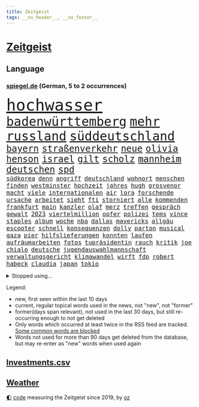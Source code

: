 ```yaml
---
title: Zeitgeist
tags: __no_header__, __no_footer__
---
```


# [Zeitgeist](https://oliz.io/zeitgeist/)

## Language

<h3><a href="https://www.spiegel.de" target="_blank">spiegel.de</a> (German, 5 to 2 occurrences)</h3>
<p style="font-family:monospace">
<span style="font-size:32pt"><a href="news_links.html#hochwasser" class="current">hochwasser</a></span>
<br>
<span style="font-size:25pt"><a href="news_links.html#badenwürttemberg" class="current">badenwürttemberg</a></span>
<span style="font-size:25pt"><a href="news_links.html#mehr" class="current">mehr</a></span>
<span style="font-size:25pt"><a href="news_links.html#russland" class="current">russland</a></span>
<span style="font-size:25pt"><a href="news_links.html#süddeutschland" class="new">süddeutschland</a></span>
<br>
<span style="font-size:18pt"><a href="news_links.html#bayern" class="current">bayern</a></span>
<span style="font-size:18pt"><a href="news_links.html#straßenverkehr" class="current">straßenverkehr</a></span>
<span style="font-size:18pt"><a href="news_links.html#neue" class="current">neue</a></span>
<span style="font-size:18pt"><a href="news_links.html#olivia" class="current">olivia</a></span>
<span style="font-size:18pt"><a href="news_links.html#henson" class="new">henson</a></span>
<span style="font-size:18pt"><a href="news_links.html#israel" class="current">israel</a></span>
<span style="font-size:18pt"><a href="news_links.html#gilt" class="current">gilt</a></span>
<span style="font-size:18pt"><a href="news_links.html#scholz" class="current">scholz</a></span>
<span style="font-size:18pt"><a href="news_links.html#mannheim" class="current">mannheim</a></span>
<span style="font-size:18pt"><a href="news_links.html#deutschen" class="current">deutschen</a></span>
<span style="font-size:18pt"><a href="news_links.html#spd" class="current">spd</a></span>
<br>
<span style="font-size:12pt"><a href="news_links.html#südkorea" class="current">südkorea</a></span>
<span style="font-size:12pt"><a href="news_links.html#denn" class="current">denn</a></span>
<span style="font-size:12pt"><a href="news_links.html#angriff" class="current">angriff</a></span>
<span style="font-size:12pt"><a href="news_links.html#deutschland" class="current">deutschland</a></span>
<span style="font-size:12pt"><a href="news_links.html#wohnort" class="current">wohnort</a></span>
<span style="font-size:12pt"><a href="news_links.html#menschen" class="current">menschen</a></span>
<span style="font-size:12pt"><a href="news_links.html#finden" class="current">finden</a></span>
<span style="font-size:12pt"><a href="news_links.html#westminster" class="new">westminster</a></span>
<span style="font-size:12pt"><a href="news_links.html#hochzeit" class="current">hochzeit</a></span>
<span style="font-size:12pt"><a href="news_links.html#jahres" class="current">jahres</a></span>
<span style="font-size:12pt"><a href="news_links.html#hugh" class="current">hugh</a></span>
<span style="font-size:12pt"><a href="news_links.html#grosvenor" class="new">grosvenor</a></span>
<span style="font-size:12pt"><a href="news_links.html#macht" class="current">macht</a></span>
<span style="font-size:12pt"><a href="news_links.html#viele" class="current">viele</a></span>
<span style="font-size:12pt"><a href="news_links.html#internationalen" class="current">internationalen</a></span>
<span style="font-size:12pt"><a href="news_links.html#air" class="current">air</a></span>
<span style="font-size:12pt"><a href="news_links.html#lora" class="new">lora</a></span>
<span style="font-size:12pt"><a href="news_links.html#forschende" class="current">forschende</a></span>
<span style="font-size:12pt"><a href="news_links.html#ursache" class="current">ursache</a></span>
<span style="font-size:12pt"><a href="news_links.html#arbeitet" class="current">arbeitet</a></span>
<span style="font-size:12pt"><a href="news_links.html#sieht" class="current">sieht</a></span>
<span style="font-size:12pt"><a href="news_links.html#fti" class="current">fti</a></span>
<span style="font-size:12pt"><a href="news_links.html#storniert" class="current">storniert</a></span>
<span style="font-size:12pt"><a href="news_links.html#alle" class="current">alle</a></span>
<span style="font-size:12pt"><a href="news_links.html#kommenden" class="current">kommenden</a></span>
<span style="font-size:12pt"><a href="news_links.html#frankfurt" class="current">frankfurt</a></span>
<span style="font-size:12pt"><a href="news_links.html#main" class="current">main</a></span>
<span style="font-size:12pt"><a href="news_links.html#kanzler" class="current">kanzler</a></span>
<span style="font-size:12pt"><a href="news_links.html#olaf" class="current">olaf</a></span>
<span style="font-size:12pt"><a href="news_links.html#merz" class="current">merz</a></span>
<span style="font-size:12pt"><a href="news_links.html#treffen" class="current">treffen</a></span>
<span style="font-size:12pt"><a href="news_links.html#gespräch" class="current">gespräch</a></span>
<span style="font-size:12pt"><a href="news_links.html#gewalt" class="current">gewalt</a></span>
<span style="font-size:12pt"><a href="news_links.html#2023" class="current">2023</a></span>
<span style="font-size:12pt"><a href="news_links.html#viertelmillion" class="new">viertelmillion</a></span>
<span style="font-size:12pt"><a href="news_links.html#opfer" class="current">opfer</a></span>
<span style="font-size:12pt"><a href="news_links.html#polizei" class="current">polizei</a></span>
<span style="font-size:12pt"><a href="news_links.html#tems" class="new">tems</a></span>
<span style="font-size:12pt"><a href="news_links.html#vince" class="new">vince</a></span>
<span style="font-size:12pt"><a href="news_links.html#staples" class="new">staples</a></span>
<span style="font-size:12pt"><a href="news_links.html#album" class="current">album</a></span>
<span style="font-size:12pt"><a href="news_links.html#woche" class="current">woche</a></span>
<span style="font-size:12pt"><a href="news_links.html#nba" class="current">nba</a></span>
<span style="font-size:12pt"><a href="news_links.html#dallas" class="current">dallas</a></span>
<span style="font-size:12pt"><a href="news_links.html#mavericks" class="current">mavericks</a></span>
<span style="font-size:12pt"><a href="news_links.html#allgäu" class="current">allgäu</a></span>
<span style="font-size:12pt"><a href="news_links.html#escooter" class="current">escooter</a></span>
<span style="font-size:12pt"><a href="news_links.html#schnell" class="current">schnell</a></span>
<span style="font-size:12pt"><a href="news_links.html#konsequenzen" class="current">konsequenzen</a></span>
<span style="font-size:12pt"><a href="news_links.html#dolly" class="current">dolly</a></span>
<span style="font-size:12pt"><a href="news_links.html#parton" class="current">parton</a></span>
<span style="font-size:12pt"><a href="news_links.html#musical" class="current">musical</a></span>
<span style="font-size:12pt"><a href="news_links.html#gaza" class="current">gaza</a></span>
<span style="font-size:12pt"><a href="news_links.html#pier" class="current">pier</a></span>
<span style="font-size:12pt"><a href="news_links.html#hilfslieferungen" class="current">hilfslieferungen</a></span>
<span style="font-size:12pt"><a href="news_links.html#konnten" class="current">konnten</a></span>
<span style="font-size:12pt"><a href="news_links.html#laufen" class="current">laufen</a></span>
<span style="font-size:12pt"><a href="news_links.html#aufräumarbeiten" class="current">aufräumarbeiten</a></span>
<span style="font-size:12pt"><a href="news_links.html#fotos" class="current">fotos</a></span>
<span style="font-size:12pt"><a href="news_links.html#tupräsidentin" class="new">tupräsidentin</a></span>
<span style="font-size:12pt"><a href="news_links.html#rauch" class="current">rauch</a></span>
<span style="font-size:12pt"><a href="news_links.html#kritik" class="current">kritik</a></span>
<span style="font-size:12pt"><a href="news_links.html#joe" class="current">joe</a></span>
<span style="font-size:12pt"><a href="news_links.html#chialo" class="new">chialo</a></span>
<span style="font-size:12pt"><a href="news_links.html#deutsche" class="current">deutsche</a></span>
<span style="font-size:12pt"><a href="news_links.html#jugendauswahlmannschaft" class="new">jugendauswahlmannschaft</a></span>
<span style="font-size:12pt"><a href="news_links.html#verwaltungsgericht" class="current">verwaltungsgericht</a></span>
<span style="font-size:12pt"><a href="news_links.html#klimawandel" class="current">klimawandel</a></span>
<span style="font-size:12pt"><a href="news_links.html#wirft" class="current">wirft</a></span>
<span style="font-size:12pt"><a href="news_links.html#fdp" class="current">fdp</a></span>
<span style="font-size:12pt"><a href="news_links.html#robert" class="current">robert</a></span>
<span style="font-size:12pt"><a href="news_links.html#habeck" class="current">habeck</a></span>
<span style="font-size:12pt"><a href="news_links.html#claudia" class="current">claudia</a></span>
<span style="font-size:12pt"><a href="news_links.html#japan" class="current">japan</a></span>
<span style="font-size:12pt"><a href="news_links.html#tokio" class="current">tokio</a></span>
</p>
<details>
<summary>Stopped using...</summary>
<p class="former" style="font-size:12pt">
corona(1325) echte(1323) generalsekretär(1323) historiker(1323) legendären(1323) versorgt(1323) geholt(1322) gelegt(1322) razzia(1322) rb(1322) staatschef(1322) verschärfen(1322) bemüht(1321) geholfen(1321) arm(1320) bielefeld(1320) flugzeuge(1320) mediziner(1320) moderne(1320) prüft(1320) 37(1319) botschaften(1319) pariser(1319) teilnehmen(1319) überlebte(1319) 6(1318) bremen(1318) diskussion(1318) hinweisen(1318) illegale(1318) messi(1318) pause(1318) äußern(1318) beamte(1317) gastgeber(1317) saß(1317) schickt(1317) schlimm(1317) who(1317) abstand(1316) kochen(1316) kräftig(1316) landesregierung(1316) mainz(1316) position(1316) schalke(1316) wales(1316) einstellen(1315) forderungen(1315) jahrhundert(1315) zug(1315) 04(1314) angeklagte(1314) anspruch(1314) erzielt(1314) fahrzeuge(1314) landen(1314) lehnen(1314) rainer(1314) trainiert(1314) 400(1313) australische(1313) diplomaten(1313) einigung(1313) kalifornien(1313) roman(1313) stoppt(1313) zeichnet(1313) ändert(1313) blieben(1312) kölner(1312) wiederholt(1312) absage(1311) baby(1311) vieler(1311) härter(1310) jedenfalls(1310) aufruf(1309) hölle(1309) verbindet(1309) auftrag(1308) ministerpräsidentin(1308) bezahlt(1307) schnellen(1307) bestimmten(1306) debakel(1306) hotels(1306) truppen(1306) zerstören(1306) 600(1305) mangel(1305) nachrichten(1305) wachstum(1305) wende(1305) jüngere(1304) zugelassen(1303) berater(1302) e(1302) feld(1302) gaben(1301) handel(1300) begriff(1299) ministerium(1299) polnische(1299) exporte(1298) gekauft(1298) küstenwache(1298) verantwortung(1298) einschätzung(1297) offenbart(1297) tiefen(1297) erfolgreichsten(1296) rechtzeitig(1296) mehrerer(1295) führenden(1294) hinten(1294) immerhin(1294) kokain(1294) konsum(1294) bäume(1293) hängen(1292) halbe(1290) prognose(1290) verständnis(1289) vfb(1289) erstochen(1288) istanbul(1288) zeigten(1288) freiwillig(1285) provoziert(1284) bewegt(1272) johannes(1270) ausweg(1244) festgesetzt(1232) lehrerin(1189) durchbruch(1091) vorsicht(1080) seither(1060) truppe(1056) bundesanwaltschaft(1051) vegas(1027) kollision(1020) unterdrückung(1015) befürwortet(1007) angestellten(983) world(981) irritiert(980) nfl(964) schulden(960) härte(931) tödlichem(919) natürlich(885) hinzu(860) explosionen(854) dortmunder(836) überzeugung(836) brüder(829) verantwortlichen(827) versagen(820) beschuss(809) brandenburger(802) riskant(794) lindners(788) rezession(788) ungewiss(788) organisierte(778) gewerkschaften(772) filialen(747) trocken(736) unterlag(736) weltverband(735) budapest(729) 79(728) japanische(721) führungskräfte(714) osnabrück(702) profi(702) nationale(699) wozu(695) unentschieden(693) genauer(689) 16jähriger(684) namens(684) stören(684) zuhause(680) verträge(672) psychischen(650) wagner(650) hoffnungsträger(646) hetze(644) hände(640) 05(633) fische(632) angezeigt(631) erzielte(624) nutzern(610) krawalle(599) lionel(597) katze(585) ausgegeben(584) carter(582) knappe(581) kohl(581) indonesien(576) beerdigt(572) familienministerin(558) paus(558) aussichten(553) gleise(552) wirtschaftliche(546) düster(545) pop(542) deutschlandticket(538) anscheinend(537) gesagt(531) saarlouis(531) ubahn(527) arbeitsplätze(526) opfers(521) leblos(519) perfekten(516) konzernchef(510) vorstand(504) spezialkräfte(498) 18jähriger(496) dieb(496) wand(492) temperatur(490) fahrbahn(482) jason(480) berge(477) getötete(476) messe(476) startups(475) manöver(474) geständnis(467) angemeldet(464) verzögerung(462) siedlung(458) trier(458) außergewöhnlich(457) überschattet(449) stürzten(448) rivalen(446) diesjährigen(444) kaiser(444) hamilton(443) lewis(443) geklaut(439) warb(438) arbeitskräfte(421) kollabiert(421) schließung(421) festgelegt(420) radsport(419) kommandeur(418) umsetzen(417) deutliches(416) wiedergewählt(415) khan(413) übergriff(406) gemälde(405) geisel(404) helmut(402) 800(401) hoeneß(395) inter(394) kern(393) bundesweite(391) kolleginnen(391) eingeschlagen(389) nationalkonservative(388) trikot(388) jagen(386) katrin(380) explodiert(379) uli(377) schief(376) genießen(374) landtagswahlen(374) arabischen(373) drogenhandel(371) vorgenommen(370) drang(367) 9(366) schätzen(364) schwärmt(361) bundeshaushalt(357) sandra(350) herkunft(347) 38jähriger(344) widerstands(344) brasiliens(343) cool(343) einzigen(343) fürth(343) greuther(343) tropfen(338) ralf(336) sonntagmorgen(336) durchgreifen(331) tusk(331) plattformen(329) schnellstmöglich(329) anderthalb(327) milliardenschweren(327) anteile(322) popstars(319) militäroperation(318) händen(315) randale(314) 36(310) travis(310) bodensee(309) heim(305) kooperiert(305) varianten(305) seele(304) einzuführen(301) aushalten(299) linnemann(299) stützen(294) britney(292) spears(292) wegovy(292) margot(290) geöffnet(288) hilferuf(288) abbau(285) boykott(285) 96(284) beispiellose(282) sicherheitsrat(278) verschlechtert(278) ausnahmezustand(276) straflager(276) kandidiert(275) wahrzeichen(274) überqueren(272) negative(270) rassismusvorwürfe(270) spanischer(269) welten(269) griffen(265) hisbollah(265) ärgert(264) rekonstruktion(263) deine(262) v(262) 24jährige(261) campus(261) teslas(260) weltmeistertitel(257) disziplin(255) suv(255) topspiel(253) rückenschmerzen(251) verspottet(251) heutzutage(249) kühne(249) antisemitischen(247) filmpreis(247) eingeschränkt(246) moritz(246) ständige(245) jüdischen(243) challenge(242) chile(242) kallas(242) lieferwagen(242) geradezu(241) zulauf(241) bunt(240) sardinien(240) manila(238) peinliche(238) wagnerbrüder(238) bezug(237) generationen(237) emily(236) ausstellung(235) massenproteste(234) gelobt(233) bulls(232) management(232) teslachef(230) aufruhr(229) kehrtwende(229) denver(227) geschaffen(226) ablehnung(223) würgen(223) historikerin(221) sanierung(220) übergangen(220) nächte(219) orlando(219) südchinesischen(219) kelce(218) festlegen(217) jordanien(217) tabellenkeller(217) taugen(217) gewerkschafter(216) irreguläre(216) warme(216) tanzen(215) terzić(215) wütend(215) mars(214) feiertage(213) genötigt(213) geschleudert(213) central(210) höchster(210) repräsentantenhaus(210) borahansgrohe(209) betonte(208) mancherorts(205) zuschauern(205) cottbus(204) monarchie(204) ozempic(204) überraschende(204) hakt(203) bundespräsidenten(202) mentale(202) hamasgeiseln(201) tränengas(201) stadien(200) bezahlkarte(199) etablieren(197) konflikten(197) reederei(197) einführung(194) gebraucht(193) großvater(193) armeechef(191) klingen(191) feststehen(190) hasst(190) düpiert(189) kommissar(189) tochterfirma(189) bonus(188) lebron(188) beschuldigte(187) empfehlungen(186) lernte(186) ruhen(186) südchinesisches(186) erwünscht(185) gibt’s(185) mccann(185) thailändische(185) bagdad(184) feuerpause(184) härtetest(184) innen(184) kritischer(184) überdenken(184) airports(183) dienstleister(183) süd(183) ampelpartner(182) unfalltod(182) eigenem(181) hast(181) eishockey(180) kriegstüchtig(180) nahostkrieg(180) geiselnahme(179) habecks(179) bären(178) arbeitsagentur(175) geliebt(175) joel(175) suizid(175) aufzuarbeiten(174) saal(174) unterschriften(174) bundesverfassungsgerichts(173) geschenkt(173) magic(173) zurückerobert(173) abgekommen(172) dürr(171) jacob(171) petra(171) warnsignal(170) zugreifen(170) denke(169) janeiro(169) prägenden(169) empathie(168) ostdeutschen(168) vollzieht(168) karstadt(167) regionalbahn(167) golden(166) helsinki(164) kopfschmerzen(164) zuschauen(164) dominator(162) großzügig(162) profiteur(162) wiederbeleben(162) weiblich(161) argument(160) beklagen(160) erwachsen(160) kühe(160) raketenangriff(160) zugeständnisse(160) flugreisende(159) po(159) religiösen(159) adrian(158) verena(158) ausgleich(157) kriegsschiffe(157) wehrpflichtige(157) zeremonie(157) 125(156) bahnchef(156) gleichgeschlechtliche(156) rekordmeister(156) ermittlungsverfahren(155) gläubiger(155) lernt(155) geschlechtsverkehr(154) trio(153) amerikas(152) fernzüge(152) handelsschiffe(152) verwandeln(152) werkzeug(152) ausgedacht(151) südosten(151) konstantin(150) bundestagsvizepräsidentin(149) einsparungen(149) göringeckardt(149) konservativer(149) ostdeutsche(149) gladbach(148) lambsdorff(148) omas(148) 75000(147) grundsatzprogramm(147) japans(147) zurückgewiesen(147) jonathan(146) missbrauchstaten(146) captain(145) verschenken(145) abende(144) eingezogen(143) füllen(142) münzen(142) operation(142) sekeinsatz(142) verstößt(142) anwendung(141) fdpfraktionschef(141) huthis(141) schwert(141) huthiangriffe(140) huthimiliz(140) aufgebraucht(139) göttingen(139) unbemannte(139) you(139) ausblick(138) könige(138) leiten(138) muskeln(138) dienstpflicht(137) 81jährige(136) maersk(136) plattner(136) aussteigen(134) liege(134) abgefeuert(133) dessert(133) firmenchef(133) herrlich(133) linien(133) misshandlung(133) heiratsantrag(132) landschaften(132) melanie(132) millionenbetrag(132) cdu/csu(131) 118(130) abfahrt(130) beamter(130) billigen(130) 02(129) anfrage(129) dazwischen(129) spacey(129) bachmut(128) zählte(128) koblenz(127) erledigen(126) geringe(126) audi(125) phoenix(125) suns(125) wettkampf(125) wirtschaftsflaute(125) vorbereiten(124) elvis(123) hauch(123) soziologin(123) flugzeugträger(122) françoise(122) informieren(122) weggeschaut(122) boykottiert(121) halbinsel(121) minus(121) ute(121) cavaliers(120) cleveland(120) geschäftsjahr(120) rekordhitze(120) abschuss(119) belangt(119) sap(119) softwarekonzern(119) sparpläne(119) tücken(119) ministerien(118) wehrbeauftragte(118) anpassung(117) baltimore(117) biennale(117) erstellt(117) japaner(117) kunstausstellung(117) nachzudenken(117) schusswaffen(117) spektakuläres(117) utah(117) 33jährige(116) himmels(116) miesen(116) erhöhte(115) partnerschaften(115) familienunternehmen(113) finanzsenator(113) fregatte(113) hilfskräfte(112) rot(112) barfuß(111) bedient(111) pünktlich(111) western(111) zahm(111) gosling(109) begeisterte(108) jackson(108) losgehen(108) strategisch(108) beliebte(107) eintritt(107) kansas(107) sunaks(107) verschlingt(107) entlastungen(106) heiraten(106) schauspielern(106) übertroffen(106) angehoben(104) seniorinnen(104) trauung(104) umweg(104) vergewaltigungen(104) busse(103) leichnam(103) offizier(103) ratschlag(103) spitzenverdiener(103) unfair(103) wirecard(103) great(102) besetztes(101) biosprit(101) südostasien(101) ergattern(100) gesichtet(100) israelgazakriegs(100) regierungsflieger(100) erobert(99) grausamen(99) limit(99) parkinson(99) alzheimer(98) fahndung(98) ios(98) münchnern(98) strömen(98) albion(97) göttinger(97) rechtlichen(97) vorstellig(97) üppiges(97) bruttoinlandsprodukt(96) klauen(96) schwindel(96) vergütung(96) substanzen(95) todesurteil(95) vergangenes(95) anwalts(94) abgesprochen(93) großstadt(93) internationales(92) achtzigern(91) auflösen(91) durant(91) frühling(91) handfeste(91) prorussische(91) schienennetzes(91) swifts(91) auster(90) brot(90) geflutet(90) gäbe(90) kulturbetrieb(90) ritter(90) uiguren(90) zugesprochen(90) ansonsten(89) basketballweltmeister(89) bedeutendsten(89) hanna(89) horten(89) strafverfolgung(89) absatzmarkt(88) emojis(88) katalonien(88) lucy(88) verhagelt(88) vertuschung(88) zustande(88) kleiderordnung(87) missbrauchsfall(87) schätzt(87) zugelassenen(87) erdboden(86) gestimmt(86) irakische(86) rettungskräften(86) schulterschluss(86) seil(86) staatsanwaltschaften(86) teenagern(86) testosteron(86) unfähig(86) choreografie(85) erschienen(85) kelvin(85) kiptum(85) leistungssport(85) menschenkette(85) mittelstand(85) studienanfänger(85) 17jähriger(84) däne(84) gewalttätige(84) jayz(84) kopfhörern(84) skisport(84) stufe(84) superreichen(83) tabs(83) tobte(83) à(83) berlinerinnen(82) finnen(82) uswahlkampf(82) westermeyer(82) ausschließt(81) frist(81) gesuchten(81) insolvenzen(81) sicherheitskräften(81) westerstede(81) üppiger(81) a96(80) chiefs(80) frauengefängnis(80) kommune(80) misslingt(80) prallt(80) sabotage(80) selbstverständlich(80) sicherheitsabkommen(80) sitze(80) sophia(80) syrsky(80) südwestlich(80) treuen(80) unbemerkt(80) usvizepräsidentin(80) wachstums(80) brittney(79) griner(79) oberbefehlshaber(79) riet(79) sechsjährigem(79) aufwendige(78) gehortet(78) herausfinden(78) prügelattacke(78) unverzichtbar(78) waffennachschub(78) bluttat(77) fsb(77) ohren(77) wahlkampagne(77) washingtons(77) anzunehmen(76) beurteilen(76) blitz(76) breitere(76) frauenanteil(76) hereinfallen(76) höchstwert(76) jährlichen(76) patriarch(76) pragsdorf(76) reklamiert(76) titellose(76) verhältnismäßig(76) falschinformationen(75) superstars(75) testflug(75) albanese(74) blutbad(74) generelle(74) marathonweltrekordhalter(74) märkten(74) terrorgruppen(74) anteilnahme(73) erfüllung(73) lokal(73) plagiatsjäger(73) verletzter(73) berufsleben(72) dortmunds(72) ehen(72) enttäuschungen(72) kinderwunsch(72) loyalität(72) abschütteln(71) beruflich(71) boeings(71) gleiche(71) hanau(71) hollywoodfilmen(71) jacht(71) klebt(71) landespartei(71) mendes(71) negativlauf(71) teillegalisierung(71) umfangreiches(71) 54(70) bundesland(70) grünenveranstaltung(70) schauspielerinnen(70) schwarzgrüne(70) schwerem(70) tauruslieferung(70) trennten(70) verfällt(70) vergleichbar(70) angeschlagene(69) bernard(69) güterwaggons(69) tiefes(69) abwandern(68) aldi(68) außergewöhnliches(68) gästeblock(68) nachgehen(68) newey(68) siegesgewiss(68) strafrecht(68) verwaltungsgerichtshof(68) zweitligapartie(68) alligator(67) eindeutig(67) genervt(67) kassierte(67) sexualisierter(67) verenden(67) geringer(66) krachte(66) muslimischen(66) schlechtestes(66) segeln(66) argumentierte(65) aufgelegt(65) cduministerpräsident(65) dynamo(65) esch(65) getäuscht(65) lizenz(65) ausbrach(64) bespuckt(64) formel1saison(64) füße(64) hilfslieferung(64) klettert(64) meistern(64) schnelles(64) tvmoderator(64) hafens(63) kitchen(63) oklahoma(63) prahlte(63) preisdeckel(63) segler(63) langweilig(62) maddie(62) madeleine(62) pippi(62) rätselhafter(62) ungenutzt(62) überarbeitet(62) betonen(61) flüchtlingen(61) harmonisch(61) indirekt(61) isolation(61) kippte(61) lewinsky(61) monica(61) verbraucherpreise(61) verwaltet(61) chinataiwankonflikt(60) hazel(60) konventionen(60) agenturen(59) eid(59) ermutigen(59) europarat(59) fehlten(59) fußballzweitligist(59) mobilitätswende(59) siebenjähriger(59) tschechiens(59) blamage(58) feige(58) kriminalpolizei(58) manja(58) reisewarnung(58) schreiner(58) siri(58) verkehrssenatorin(58) werbespot(58) auswärts(57) bewohnbar(57) erfreut(57) gelsenkirchen(57) kräuter(57) schärfer(57) traumtor(57) wlan(57) anstoß(56) beliebtes(56) schmerzt(56) töteten(56) amazongründer(55) bestandsaufnahme(55) bezos(55) dümmste(54) fähig(54) gespenst(54) hosen(54) looks(54) satte(54) weltrang(54) kleid(53) triple(53) abheben(52) auswärtigen(52) jahrelanger(52) karina(52) noah(52) bürgerin(51) nsvergangenheit(51) ragte(51) raketenstart(51) schlägereien(51) verwirrung(51) zinssenkungen(51) abgelaufen(50) bedenklich(50) beigetreten(50) costar(50) faktencheck(50) pannenflieger(50) probefahrt(50) rekorde(50) verarbeitet(50) akku(49) dfbkader(49) orientieren(49) südfrankreich(49) box(48) ittrich(48) mysteriöses(48) schwellenländer(48) trümmer(48) wohnmobiltour(48) dissidenten(47) elektrische(47) entführt(47) topmanagement(47) vorstellungsgesprächen(47) geheimer(46) kanzlerkandidaten(46) lola(46) ralph(46) rauchentwicklung(46) schläge(46) todesfällen(46) vertraulichen(46) allgemeinheit(45) anpassen(45) irritation(45) rechtskonservative(45) strafrechts(45) unerwarteten(45) bedrohen(44) lakers(44) leipziger(44) literaturwissenschaftlerin(44) transportieren(44) bewusstsein(43) kostenlose(43) milliardendeal(43) mögliches(43) polizeikräfte(43) spielten(43) stammende(43) verwüstungen(43) vornamen(43) dürre(42) gartenkolumne(42) katastrophale(42) kindler(42) paars(42) patzt(42) totalschaden(42) university(42) anpfiff(41) billigplattform(41) büchern(41) havannasyndrom(41) mikrowellenwaffen(41) registrieren(41) rätselhaftes(41) usdiplomaten(41) verantwortet(41) voraussichtlich(41) ausrüster(40) einfallen(40) irrte(40) küsse(40) luis(40) milliardengeschäft(40) objekt(40) paket(40) 19jährigen(39) schlimmsten(39) schulamt(39) sparvorgaben(39) streife(39) vehement(39) versagten(39) zukunftspläne(39) überraschender(39) 62(38) attraktiv(38) devise(38) finanzbranche(38) neandertaler(38) wasserknappheit(38) 2004(37) baerbocks(37) dfbausrüsterwechsel(37) friedländer(37) polizeischutz(37) reichster(37) reparaturen(37) wasserkraftwerke(37) wärme(37) benutzt(36) gesunder(36) kloster(36) programme(36) prävention(36) vingegaard(36) überrollt(36) bakterien(35) bravo(35) dunkelheit(35) durchsetzung(35) jk(35) rowling(35) wachsam(35) überwältigende(35) aufarbeiten(34) edmund(34) längste(34) spezialkräne(34) verwandelt(34) werkself(34) abgesetzt(33) erbgut(33) fußballverbands(33) jazeera(33) mitgeteilt(33) pressefreiheit(33) ärztinnen(33) anspielungen(32) kopenhagener(32) beharren(31) besserverdiener(31) bräuchte(31) ehrenpräsident(31) geschieht(31) technologien(31) trugen(31) volljährige(31) überwachungskamera(31) lieferengpässe(30) ländergrenzen(30) meerenge(30) saharastaub(30) sparkurs(30) ungesund(30) fußballliga(29) gebühr(29) mclaren(29) steuervorteile(29) vorsieht(29) aktionären(28) fatale(28) formel1weltmeister(28) gewerkschaftsmitglieder(28) hautnah(28) lugert(28) queeren(28) verkraften(28) 111(27) brighton(27) hove(27) kämna(27) lennard(27) teneriffa(27) terrorverdacht(27) übelkeit(27) angetrieben(26) anzugehen(26) kommandostruktur(26) orthodoxe(26) sommerlich(26) 34jährige(25) janet(25) nehammer(25) schlichterspruch(25) verprügelte(25) arbeitgeberpräsident(24) bevorsteht(24) dulger(24) ludwigsburg(24) totschlags(24) verlaufen(24) albums(23) bewilligt(23) netflixfilm(23) neuester(23) rechtsstaats(23) verkraftet(23) andernorts(22) arabisch(22) championsleaguehalbfinale(22) rapstar(22) schleuser(22) shows(22) binz(21) notwendigkeit(21) verspielt(21) apartheid(20) ausfällt(20) schiefgelaufen(20) this(20) unzureichend(20) verkraftbar(20) wertvolles(20) 97(19) amtsgeschäfte(19) blutspur(19) eddy(19) entgeht(19) g7staaten(19) jamie(19) knife(19) rechtspopulistischer(19) unglücksstelle(19) aggression(18) columbia(18) handelsbeziehungen(18) äthiopien(18) be(17) krönung(17) leyens(17) peine(17) revolutioniert(17) ablegen(16) bewerbungsgespräche(16) spielplatz(16) tvrechte(16) altenheim(15) medizinisch(15) parkplatz(15) abgelegt(14) buchempfehlung(14) gitter(14) jian(14) kanaren(14) klang(14) mekong(14) militärstützpunkt(14) nbaplayoffs(14) senior(14) seyfert(14) anreise(13) entthronten(13) liebeserklärung(13) motoren(13) nachfolgerin(13) oranienburg(13) signainsolvenz(13) unregulierten(13) verhinderte(13) beliebtesten(12) brothers(12) feuerwerk(12) ruang(12) wahrhaben(12) wunderbaren(12) zueinander(12) angegriffenen(11) gereicht(11) gleicher(11) haare(11) herrmann(11) order(11) raumschiff(11) snp(11) usunis(11) wahrscheinlichkeit(11)
</p>
</details>
<p>Legend:
<ul>
<li><span class="new">new</span>, first seen within the last 10 days</li>
<li><span class="current">current</span>, regular topical words used in the news, not "new", not "former"</li>
<li><span class="former">former(days span relevant)</span>, not used in the last 30 days, but still re-occurring enough to not get deleted</li>
<li>Only words which occurred at least twice in the RSS feed are tracked. <a href="language/filters.py">Some common words are blocked</a></li>
<li>Words not used for more than 90 days get deleted from the database, but may re-enter as "new" words when used again</li>
</ul>
</p>

## [Investments](investments.html)[.csv](investments.csv)

## [Weather](weather.html)

<footer>
<a href="javascript:toggleTheme()" class="nav">🌓</a>
<a href="https://github.com/ooz/zeitgeist">code</a> measuring the Zeitgeist since 2019, by <a href="https://oliz.io">oz</a>
</footer>
